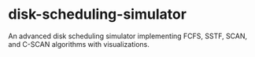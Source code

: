 # disk-scheduling-simulator
An advanced disk scheduling simulator implementing FCFS, SSTF, SCAN, and C-SCAN algorithms with visualizations.
